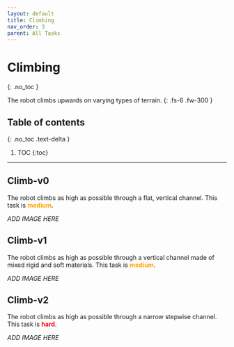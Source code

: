 ```yaml
---
layout: default
title: Climbing
nav_order: 3
parent: All Tasks
---
```


# Climbing
{: .no_toc }

The robot climbs upwards on varying types of terrain.
{: .fs-6 .fw-300 }

## Table of contents
{: .no_toc .text-delta }

1. TOC
{:toc}

---

## Climb-v0

The robot climbs as high as possible through a flat, vertical channel. This task is <span style="color:orange">**medium**</span>.

_ADD IMAGE HERE_

## Climb-v1

The robot climbs as high as possible through a vertical channel made of mixed rigid and soft materials. This task is <span style="color:orange">**medium**</span>.

_ADD IMAGE HERE_

## Climb-v2

The robot climbs as high as possible through a narrow stepwise channel. This task is <span style="color:red">**hard**</span>.

_ADD IMAGE HERE_
